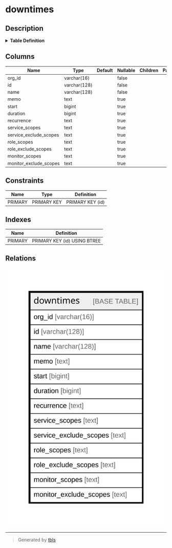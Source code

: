 # downtimes

## Description

<details>
<summary><strong>Table Definition</strong></summary>

```sql
CREATE TABLE `downtimes` (
  `org_id` varchar(16) NOT NULL,
  `id` varchar(128) NOT NULL,
  `name` varchar(128) NOT NULL,
  `memo` text,
  `start` bigint DEFAULT NULL,
  `duration` bigint DEFAULT NULL,
  `recurrence` text,
  `service_scopes` text,
  `service_exclude_scopes` text,
  `role_scopes` text,
  `role_exclude_scopes` text,
  `monitor_scopes` text,
  `monitor_exclude_scopes` text,
  PRIMARY KEY (`id`)
) ENGINE=InnoDB DEFAULT CHARSET=utf8mb4 COLLATE=utf8mb4_0900_ai_ci
```

</details>

## Columns

| Name | Type | Default | Nullable | Children | Parents | Comment |
| ---- | ---- | ------- | -------- | -------- | ------- | ------- |
| org_id | varchar(16) |  | false |  |  |  |
| id | varchar(128) |  | false |  |  |  |
| name | varchar(128) |  | false |  |  |  |
| memo | text |  | true |  |  |  |
| start | bigint |  | true |  |  |  |
| duration | bigint |  | true |  |  |  |
| recurrence | text |  | true |  |  |  |
| service_scopes | text |  | true |  |  |  |
| service_exclude_scopes | text |  | true |  |  |  |
| role_scopes | text |  | true |  |  |  |
| role_exclude_scopes | text |  | true |  |  |  |
| monitor_scopes | text |  | true |  |  |  |
| monitor_exclude_scopes | text |  | true |  |  |  |

## Constraints

| Name | Type | Definition |
| ---- | ---- | ---------- |
| PRIMARY | PRIMARY KEY | PRIMARY KEY (id) |

## Indexes

| Name | Definition |
| ---- | ---------- |
| PRIMARY | PRIMARY KEY (id) USING BTREE |

## Relations

![er](downtimes.svg)

---

> Generated by [tbls](https://github.com/k1LoW/tbls)
